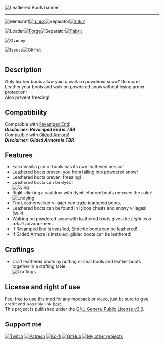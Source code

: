 ![Leathered Boots banner](https://raw.githubusercontent.com/Nyphet/mod-fancy-assets/main/leathered-boots/banner.gif)

---
![Minecraft](https://raw.githubusercontent.com/Nyphet/mod-fancy-assets/main/minecraft/minecraft.svg)[![1.19.2](https://raw.githubusercontent.com/Nyphet/mod-fancy-assets/main/minecraft/1-19-2.svg)](https://www.curseforge.com/minecraft/mc-mods/leathered-boots/files/all?filter-status=1&filter-game-version=2020709689%3A9366)![Separator](https://raw.githubusercontent.com/Nyphet/mod-fancy-assets/main/separator.svg)[![1.18.2](https://raw.githubusercontent.com/Nyphet/mod-fancy-assets/main/minecraft/1-18-2.svg)](https://www.curseforge.com/minecraft/mc-mods/leathered-boots/files/all?filter-status=1&filter-game-version=2020709689%3A9008)

![Loader](https://raw.githubusercontent.com/Nyphet/mod-fancy-assets/main/loader/loader.svg)[![Forge](https://raw.githubusercontent.com/Nyphet/mod-fancy-assets/main/loader/forge.svg)](https://www.curseforge.com/minecraft/mc-mods/leathered-boots/files/all?filter-status=1&filter-game-version=2020709689%3A7498)![Separator](https://raw.githubusercontent.com/Nyphet/mod-fancy-assets/main/separator.svg)[![Fabric](https://raw.githubusercontent.com/Nyphet/mod-fancy-assets/main/loader/fabric.svg)](https://www.curseforge.com/minecraft/mc-mods/leathered-boots/files/all?filter-status=1&filter-game-version=2020709689%3A7499)

![Overlay](https://raw.githubusercontent.com/Nyphet/mod-fancy-assets/main/side/client-server.svg)

![Issues](https://raw.githubusercontent.com/Nyphet/mod-fancy-assets/main/github/issues.svg)[![GitHub](https://raw.githubusercontent.com/Nyphet/mod-fancy-assets/main/github/github.svg)](https://github.com/Nyphet/leathered-boots/issues)

---
## **Description**
Only leather boots allow you to walk on powdered snow? No more!  
Leather your boots and walk on powdered snow without losing armor protection!  
Also prevent freezing!

## **Compatibility**
Compatible with [Revamped End](https://www.curseforge.com/minecraft/mc-mods/revamped-end)!  
***Disclaimer: Revamped End is TBR***  
Compatible with [Gilded Armors](https://www.curseforge.com/minecraft/mc-mods/gilded-armors)!  
***Disclaimer: Gilded Armors is TBR***  

## **Features**
- Each Vanilla pair of boots has its own leathered version!  
- Leathered boots prevent you from falling into powdered snow!  
- Leathered boots prevent freezing!  
- Leathered boots can be dyed!   
![Dying](https://raw.githubusercontent.com/Nyphet/mod-fancy-assets/main/leathered-boots/dying.png)  
- Right-clicking a cauldron with dyed lethered boots removes the color!  
![Undying](https://raw.githubusercontent.com/Nyphet/mod-fancy-assets/main/leathered-boots/undying.gif)  
- The Leatherworker villager can trade leathered boots.  
- Leathered boots can be found in Igloos chests and snowy villages!  (WIP)
- Walking on powdered snow with leathered boots gives the *Light as a rabbit* advancement.  
- If Revamped End is installed, Enderite boots can be leathered!  
- If Gilded Armors is installed, gilded boots can be leathered!  

## **Craftings**
- Craft leathered boots by putting normal boots and leather boots together in a crafting table.  
![Craftings](https://raw.githubusercontent.com/Nyphet/mod-fancy-assets/main/leathered-boots/craftings.gif)

## **License and right of use**
Feel free to use this mod for any modpack or video, just be sure to give credit and possibly link [here](https://github.com/Nyphet/leathered-boots#readme).  
This project is published under the [GNU General Public License v3.0](https://github.com/Nyphet/leathered-boots/blob/master/LICENSE).

## **Support me**
[![Twitch](https://raw.githubusercontent.com/Nyphet/mod-fancy-assets/main/twitch/twitch64.png "Twitch")](https://www.twitch.tv/crystal_spider_)
[![Patreon](https://raw.githubusercontent.com/Nyphet/mod-fancy-assets/main/patreon/patreon64.png "Patreon")](https://www.patreon.com/crystalspider)
[![Ko-fi](https://raw.githubusercontent.com/Nyphet/mod-fancy-assets/main/kofi/kofi64.png "Ko-fi")](https://ko-fi.com/crystalspider)
[![GitHub](https://raw.githubusercontent.com/Nyphet/mod-fancy-assets/main/github/github64.png "My other projects")](https://github.com/Nyphet)
[![My other projects](https://raw.githubusercontent.com/Nyphet/mod-fancy-assets/main/curseforge/curseforge64.png "My other projects")](https://www.curseforge.com/members/crystal_spider_/projects)
